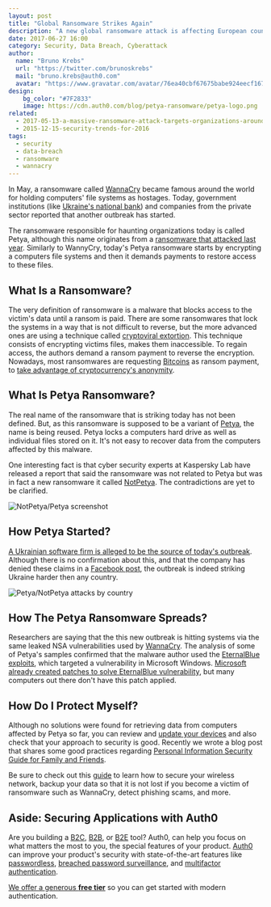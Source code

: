```yaml
---
layout: post
title: "Global Ransomware Strikes Again"
description: "A new global ransomware attack is affecting European countries and governments"
date: 2017-06-27 16:00
category: Security, Data Breach, Cyberattack
author:
  name: "Bruno Krebs"
  url: "https://twitter.com/brunoskrebs"
  mail: "bruno.krebs@auth0.com"
  avatar: "https://www.gravatar.com/avatar/76ea40cbf67675babe924eecf167b9b8?s=60"
design:
    bg_color: "#7F2833"
    image: https://cdn.auth0.com/blog/petya-ransomware/petya-logo.png
related:
  - 2017-05-13-a-massive-ransomware-attack-targets-organizations-around-the-globe
  - 2015-12-15-security-trends-for-2016
tags:
  - security
  - data-breach
  - ransomware
  - wannacry
---
```


In May, a ransomware called [WannaCry](https://auth0.com/blog/a-massive-ransomware-attack-targets-organizations-around-the-globe/) became famous around the world for holding computers' file systems as hostages. Today, government institutions (like [Ukraine's national bank](http://www.independent.co.uk/news/world/americas/petya-cyber-attack-us-pharma-merck-ukraine-ransomware-national-bank-power-wpp-ad-agency-wannacry-nhs-a7810906.html)) and companies from the private sector reported that another outbreak has started.

The ransomware responsible for haunting organizations today is called Petya, although this name originates from a [ransomware that attacked last year](https://blog.kaspersky.com/petya-ransomware/11715/). Similarly to WannyCry, today's Petya ransomware starts by encrypting a computers file systems and then it demands payments to restore access to these files.

## What Is a Ransomware?

The very definition of ransomware is a malware that blocks access to the victim's data until a ransom is paid. There are some ransomwares that lock the systems in a way that is not difficult to reverse, but the more advanced ones are using a technique called [cryptoviral extortion](https://en.wikipedia.org/wiki/Cryptoviral_extortion). This technique consists of encrypting victims files, makes them inaccessible. To regain access, the authors demand a ransom payment to reverse the encryption. Nowadays, most ransomwares are requesting [Bitcoins](https://bitcoin.org/) as ransom payment, to [take advantage of cryptocurrency's anonymity](https://bitcoinmagazine.com/articles/is-bitcoin-anonymous-a-complete-beginner-s-guide-1447875283/).

## What Is Petya Ransomware?

The real name of the ransomware that is striking today has not been defined. But, as this ransomware is supposed to be a variant of [Petya](https://blog.kaspersky.com/petya-ransomware/11715/), the name is being reused. Petya locks a computers hard drive as well as individual files stored on it. It's not easy to recover data from the computers affected by this malware.

One interesting fact is that cyber security experts at Kaspersky Lab have released a report that said the ransomware was not related to Petya but was in fact a new ransomware it called [NotPetya](https://www.forbes.com/sites/thomasbrewster/2017/06/27/petya-notpetya-ransomware-is-more-powerful-than-wannacry/#16c86cff532e). The contradictions are yet to be clarified.

![NotPetya/Petya screenshot](https://cdn.auth0.com/blog/petya-ransomware/notpetya.png)

## How Petya Started?

[A Ukrainian software firm is alleged to be the source of today's outbreak](https://www.forbes.com/sites/thomasbrewster/2017/06/27/medoc-firm-blamed-for-ransomware-outbreak/#20ca49ae73c8). Although there is no confirmation about this, and that the company has denied these claims in a [Facebook post](https://www.facebook.com/medoc.ua/posts/1904044929883085), the outbreak is indeed striking Ukraine harder then any country.

![Petya/NotPetya attacks by country](https://cdn.auth0.com/blog/petya-ransomware/by-country.png)

## How The Petya Ransomware Spreads?

Researchers are saying that the this new outbreak is hitting systems via the same leaked NSA vulnerabilities used by [WannaCry](https://auth0.com/blog/a-massive-ransomware-attack-targets-organizations-around-the-globe/). The analysis of some of Petya's samples confirmed that the malware author used the [EternalBlue exploits](https://en.wikipedia.org/wiki/EternalBlue), which targeted a vulnerability in Microsoft Windows. [Microsoft already created patches to solve EternalBlue vulnerability](https://www.theverge.com/2017/4/15/15311846/microsoft-windows-shadow-brokers-nsa-hacks-patched), but many computers out there don't have this patch applied.

## How Do I Protect Myself?

Although no solutions were found for retrieving data from computers affected by Petya so far, you can review and [update your devices](https://www.theverge.com/2017/4/15/15311846/microsoft-windows-shadow-brokers-nsa-hacks-patched) and also check that your approach to security is good. Recently we wrote a blog post that shares some good practices regarding [Personal Information Security Guide for Family and Friends](https://auth0.com/blog/personal-information-security-identity-guide/).

Be sure to check out this [guide](https://auth0.com/blog/personal-information-security-identity-guide/) to learn how to secure your wireless network, backup your data so that it is not lost if you become a victim of ransomware such as WannaCry, detect phishing scams, and more.

## Aside: Securing Applications with Auth0

Are you building a [B2C](https://auth0.com/b2c-customer-identity-management), [B2B](https://auth0.com/b2b-enterprise-identity-management), or [B2E](https://auth0.com/b2e-identity-management-for-employees) tool? Auth0, can help you focus on what matters the most to you, the special features of your product. [Auth0](https://auth0.com/) can improve your product's security with state-of-the-art features like [passwordless](https://auth0.com/passwordless), [breached password surveillance](https://auth0.com/breached-passwords), and [multifactor authentication](https://auth0.com/multifactor-authentication).

[We offer a generous **free tier**](https://auth0.com/pricing) so you can get started with modern authentication.
